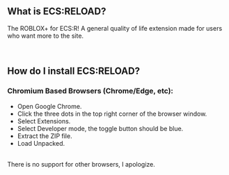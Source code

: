 ## What is ECS:RELOAD?
The ROBLOX+ for ECS:R! A general quality of life extension made for users who want more to the site.


<br>


## How do I install ECS:RELOAD?

### Chromium Based Browsers (Chrome/Edge, etc):
* Open Google Chrome.
* Click the three dots in the top right corner of the browser window.
* Select Extensions.
* Select Developer mode, the toggle button should be blue.
* Extract the ZIP file.
* Load Unpacked.
<br>
There is no support for other browsers, I apologize.
